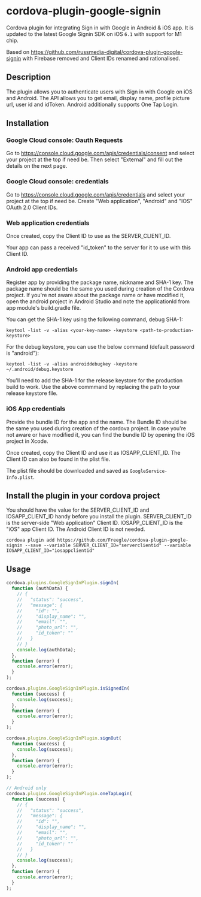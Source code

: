 # cordova-plugin-google-signin

Cordova plugin for integrating Sign in with Google in Android &amp; iOS app. 
It is updated to the latest Google Signin SDK on iOS `6.1` with support for M1 chip.

Based on https://github.com/russmedia-digital/cordova-plugin-google-signin with Firebase removed and Client IDs renamed and rationalised.

## Description

The plugin allows you to authenticate users with Sign in with Google on iOS and Android. 
The API allows you to get email, display name, profile picture url, user id and idToken.
Android additionally supports One Tap Login.

## Installation

### Google Cloud console: Oauth Requests

Go to https://console.cloud.google.com/apis/credentials/consent and select your project at the top if need be.
Then select "External" and fill out the details on the next page.

### Google Cloud console: credentials

Go to https://console.cloud.google.com/apis/credentials and select your project at the top if need be.
Create "Web application", "Android" and "IOS" OAuth 2.0 Client IDs.

### Web application credentials

Once created, copy the Client ID to use as the SERVER_CLIENT_ID.

Your app can pass a received "id_token" to the server for it to use with this Client ID.

### Android app credentials

Register app by providing the package name, nickname and SHA-1 key. 
The package name should be the same you used during creation of the Cordova project. 
If you're not aware about the package name or have modified it, open the android project in Android Studio and note the applicationId from app module's build.gradle file.

You can get the SHA-1 key using the following command, debug SHA-1:

    keytool -list -v -alias <your-key-name> -keystore <path-to-production-keystore>

For the debug keystore, you can use the below command (default password is "android"):

    keytool -list -v -alias androiddebugkey -keystore ~/.android/debug.keystore

You'll need to add the SHA-1 for the release keystore for the production build to work. Use the above commmand by replacing the path to your release keystore file.

### iOS App credentials

Provide the bundle ID for the app and the name.
The Bundle ID should be the same you used during creation of the cordova project. 
In case you're not aware or have modified it, you can find the bundle ID by opening the iOS project in Xcode.

Once created, copy the Client ID and use it as IOSAPP_CLIENT_ID.
The Client ID can also be found in the plist file.

The plist file should be downloaded and saved as `GoogleService-Info.plist`.


## Install the plugin in your cordova project

You should have the value for the SERVER_CLIENT_ID and IOSAPP_CLIENT_ID handy before you install the plugin.
SERVER_CLIENT_ID is the server-side "Web application" Client ID.
IOSAPP_CLIENT_ID is the "iOS" app Client ID. The Android Client ID is not needed.

    cordova plugin add https://github.com/Freegle/cordova-plugin-google-signin --save --variable SERVER_CLIENT_ID="serverclientid" --variable IOSAPP_CLIENT_ID="iosappclientid"

## Usage

```javascript
cordova.plugins.GoogleSignInPlugin.signIn(
  function (authData) {
    // {
    //   "status": "success",
    //   "message": {
    //     "id": "",
    //     "display_name": "",
    //     "email": "",
    //     "photo_url": "",
    //     "id_token": ""
    //   }
    // }
    console.log(authData);
  },
  function (error) {
    console.error(error);
  }
);

cordova.plugins.GoogleSignInPlugin.isSignedIn(
  function (success) {
    console.log(success);
  },
  function (error) {
    console.error(error);
  }
);

cordova.plugins.GoogleSignInPlugin.signOut(
  function (success) {
    console.log(success);
  },
  function (error) {
    console.error(error);
  }
);

// Android only
cordova.plugins.GoogleSignInPlugin.oneTapLogin(
  function (success) {
    // {
    //   "status": "success",
    //   "message": {
    //     "id": "",
    //     "display_name": "",
    //     "email": "",
    //     "photo_url": "",
    //     "id_token": ""
    //   }
    // }
    console.log(success);
  },
  function (error) {
    console.error(error);
  }
);
```
